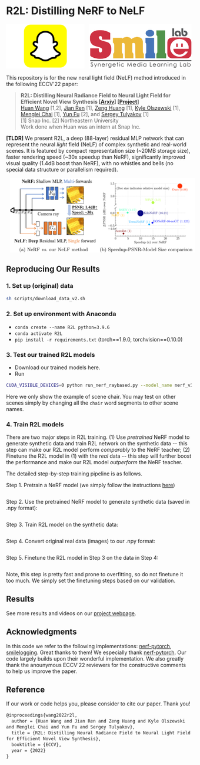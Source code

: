 # R2L: Distilling NeRF to NeLF

<div align="center">
    <a><img src="figs/snap.png"  height="120px" ></a>
    &nbsp
    <a><img src="figs/smile.png"  height="120px" ></a>
</div>

This repository is for the new neral light field (NeLF) method introduced in the following ECCV'22 paper:
> **R2L: Distilling Neural Radiance Field to Neural Light Field for Efficient Novel View Synthesis [[Arxiv](https://arxiv.org/abs/2203.17261)] [[Project](https://snap-research.github.io/R2L/)]** \
> [Huan Wang](http://huanwang.tech/) [1,2], [Jian Ren](https://alanspike.github.io/) [1], [Zeng Huang](https://zeng.science/) [1], [Kyle Olszewski](https://kyleolsz.github.io/) [1], [Menglei Chai](https://mlchai.com/) [1], [Yun Fu](http://www1.ece.neu.edu/~yunfu/) [2], and [Sergey Tulyakov](http://www.stulyakov.com/) [1] \
> [1] Snap Inc. [2] Northeastern University \
> Work done when Huan was an intern at Snap Inc.

**[TLDR]** We present R2L, a deep (88-layer) residual MLP network that can represent the neural *light* field (NeLF) of complex synthetic and real-world scenes. It is featured by compact representation size (~20MB storage size), faster rendering speed (~30x speedup than NeRF), significantly improved visual quality (1.4dB boost than NeRF), with no whistles and bells (no special data structure or parallelism required).

<center><img src="frontpage.png" width="700" hspace="10"></center>


## Reproducing Our Results
### 1. Set up (original) data
```bash
sh scripts/download_data_v2.sh
```

### 2. Set up environment with Anaconda
- `conda create --name R2L python=3.9.6`
- `conda activate R2L`
- `pip install -r requirements.txt` (torch==1.9.0, torchvision==0.10.0)

### 3. Test our trained R2L models
- Download our trained models here.
- Run
```bash
CUDA_VISIBLE_DEVICES=0 python run_nerf_raybased.py --model_name nerf_v3.2 --config configs/chair_noview.txt --n_sample_per_ray 16 --netwidth 256 --netdepth 88 --datadir_kd data/nerf_synthetic/chair_v8_Rand_Origins_Dirs_4096RaysPerNpy_10kImages --use_residual --cache_ignore data --trial.ON --trial.body_arch resmlp --pretrained_ckpt R2L_models/W256D88__blender_chair__400x400.tar --render_only --render_test --testskip 1 --project Test__R2L_W256D88__blender_chair__400x400
```  
Here we only show the example of scene chair. You may test on other scenes simply by changing all the `chair` word segments to other scene names.
 


### 4. Train R2L models
There are two major steps in R2L training. (1) Use *pretrained* NeRF model to generate synthetic data and train R2L network on the synthetic data -- this step can make our R2L model perform *comparably* to the NeRF teacher; (2) Finetune the R2L model in (1) with the *real* data -- this step will further boost the performance and make our R2L model *outperform* the NeRF teacher.

The detailed step-by-step training pipeline is as follows.

Step 1. Pretrain a NeRF model (we simply follow the instructions [here](https://github.com/yenchenlin/nerf-pytorch))
```bash

```

Step 2. Use the pretrained NeRF model to generate synthetic data (saved in .npy format):
```bash

```
Step 3. Train R2L model on the synthetic data:
```bash

```

Step 4. Convert original real data (images) to our .npy format:
```bash

```

Step 5. Finetune the R2L model in Step 3 on the data in Step 4:
```bash

```
Note, this step is pretty fast and prone to overfitting, so do not finetune it too much. We simply set the finetuning steps based on our validation.


## Results

See more results and videos on our [project webpage](https://snap-research.github.io/R2L/).


## Acknowledgments
In this code we refer to the following implementations: [nerf-pytorch](https://github.com/yenchenlin/nerf-pytorch), [smilelogging](https://github.com/MingSun-Tse/smilelogging). Great thanks to them! We especially thank [nerf-pytorch](https://github.com/yenchenlin/nerf-pytorch). Our code largely builds upon their wonderful implementation. We also greatly thank the anounymous ECCV'22 reviewers for the constructive comments to help us improve the paper.

## Reference

If our work or code helps you, please consider to cite our paper. Thank you!

    @inproceedings{wang2022r2l,
      author = {Huan Wang and Jian Ren and Zeng Huang and Kyle Olszewski and Menglei Chai and Yun Fu and Sergey Tulyakov},
      title = {R2L: Distilling Neural Radiance Field to Neural Light Field for Efficient Novel View Synthesis},
      booktitle = {ECCV},
      year = {2022}
    }




